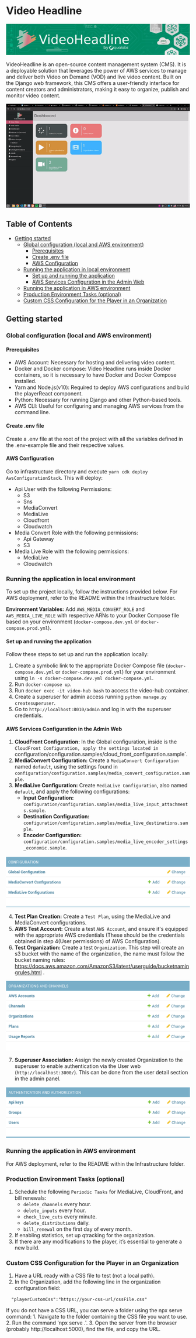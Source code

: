 # Video Headline

![¡](docs/videoheadline_banner.jpg)

VideoHeadline is an open-source content management
system (CMS). It is a deployable solution that leverages the power of AWS services to manage and deliver both Video on Demand (VOD) and live video content. Built on the Django web framework, this CMS offers a user-friendly interface for content creators and administrators, making it easy to organize, publish and monitor video content.

![Browsing the App](docs/dashboard.gif)

## Table of Contents

- [Getting started](#getting-started)
  - [Global configuration (local and AWS environment)](#global-configuration-local-and-aws-environment)
    - [Prerequisites](#prerequisites)
    - [Create .env file](#create-.env-file)
    - [AWS Configuration](#aws-configuration)
  - [Running the application in local environment](#running-the-application-in-local-environment)
    - [Set up and running the application](#set-up-and-running-the-application)
    - [AWS Services Configuration in the Admin Web](#aws-services-configurationiin-the-admin-web)
  - [Running the application in AWS environment](#running-the-application-in-aws-environment)
  - [Production Environment Tasks (optional)](#production-environment-tasks)
  - [Custom CSS Configuration for the Player in an Organization](#Custom-css-configuration-for-the-player-in-an-organization)

## Getting started
### Global configuration (local and AWS environment)
#### Prerequisites

- AWS Account: Necessary for hosting and delivering video content.
- Docker and Docker compose: Video Headline runs inside Docker containers, so it is necessary to have Docker and Docker Compose installed.
- Yarn and Node.js(v10): Required to deploy AWS configurations and build the playerReact component.
- Python: Necessary for running Django and other Python-based tools.
- AWS CLI: Useful for configuring and managing AWS services from the command line.

#### Create .env file

Create a .env file at the root of the project with all the variables defined in the .env-example file and their respective values.

#### AWS Configuration

Go to infrastructure directory and execute `yarn cdk deploy AwsConfigurationStack`.
   This will deploy:

- Api User with the following Permissions:
  - S3
  - Sns
  - MediaConvert
  - MediaLive
  - Cloudfront
  - Cloudwatch
- Media Convert Role with the following permissions:
  - Api Gateway
  - S3
- Media Live Role with the following permissions:
  - MediaLive
  - Cloudwatch

### Running the application in local environment
To set up the project locally, follow the instructions provided below. For AWS deployment, refer to the README within the Infrastructure folder.

**Environment Variables:** Add `AWS_MEDIA_CONVERT_ROLE` and `AWS_MEDIA_LIVE_ROLE` with respective ARNs to your Docker Compose file based on your environment (`docker-compose.dev.yml` or `docker-compose.prod.yml`).

#### Set up and running the application

Follow these steps to set up and run the application locally:

1. Create a symbolic link to the appropriate Docker Compose file (`docker-compose.dev.yml` or `docker-compose.prod.yml`) for your environment using `ln -s docker-compose.dev.yml docker-compose.yml`.
2. Run `docker-compose up`.
3. Run `docker exec -it video-hub bash` to access the video-hub container.
4. Create a superuser for admin access running `python manage.py createsuperuser`.
5. Go to `http://localhost:8010/admin` and log in with the superuser credentials.

#### AWS Services Configuration in the Admin Web

1. **CloudFront Configuration:** In the Global configuration, inside is the `CloudFront Configuration, apply the settings located in `configuration/configuration.samples/cloud_front_configuration.sample`.
2. **MediaConvert Configuration:** Create a `MediaConvert Configuration` named `default`, using the settings found in `configuration/configuration.samples/media_convert_configuration.sample`.
3. **MediaLive Configuration:** Create `MediaLive Configuration`, also named `default`, and apply the following configurations:
   - **Input Configuration:** `configuration/configuration.samples/media_live_input_attachments.sample`.
   - **Destination Configuration:** `configuration/configuration.samples/media_live_destinations.sample`.
   - **Encoder Configuration:** `configuration/configuration.samples/media_live_encoder_settings_economic.sample`.

![¡](docs/aws-services-configuration.png)

4. **Test Plan Creation:** Create a `Test Plan`, using the MediaLive and MediaConvert configurations.
5. **AWS Test Account:** Create a test `AWS Account`, and ensure it's equipped with the appropriate AWS credentials (These should be the credentials obtained in step 4(User permissions) of AWS Configuration).
6. **Test Organization:** Create a test `Organization`. This step will create an s3 bucket with the name of the organization, the name must follow the bucket naming rules: https://docs.aws.amazon.com/AmazonS3/latest/userguide/bucketnamingrules.html .

![¡](docs/orgs-and-channels.png)

7. **Superuser Association:** Assign the newly created Organization to the superuser to enable authentication via the User web (`http://localhost:3000/`). This can be done from the user detail section in the admin panel.

![¡](docs/auth.png)

### Running the application in AWS environment
For AWS deployment, refer to the README within the Infrastructure folder.

### Production Environment Tasks (optional)

1. Schedule the following `Periodic Tasks` for MediaLive, CloudFront, and bill renewals:
   - `delete_channels` every hour.
   - `delete_inputs` every hour.
   - `check_live_cuts` every minute.
   - `delete_distributions` daily.
   - `bill_renewal` on the first day of every month.
2. If enabling statistics, set up qtracking for the organization.
3. If there are any modifications to the player, it’s essential to generate a new build.

### Custom CSS Configuration for the Player in an Organization

1. Have a URL ready with a CSS file to test (not a local path).
2. In the Organization, add the following line in the organization configuration field:

```
  "playerCustomCss":"https://your-css-url/cssFile.css"
```

If you do not have a CSS URL, you can serve a folder using the npx serve command: 1. Navigate to the folder containing the CSS file you want to use. 2. Run the command 'npx serve .'. 3. Open the server from the browser (probably http://localhost:5000), find the file, and copy the URL.
